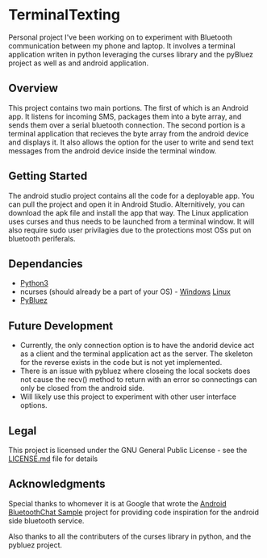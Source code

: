 # TerminalTexting
Personal project I've been working on to experiment with Bluetooth communication between my phone and laptop. It involves a terminal application writen in python leveraging the curses library and the pyBluez project as well as and android application.

## Overview
This project contains two main portions. The first of which is an Android app. It listens for incoming SMS, packages them into a byte array, and sends them over a serial bluetooth connection. The second portion is a terminal application that recieves the byte array from the android device and displays it. It also allows the option for the user to write and send text messages from the android device inside the terminal window.

## Getting Started
The android studio project contains all the code for a deployable app. You can pull the project and open it in Android Studio. Alternitively, you can download the apk file and install the app that way.
The Linux application uses curses and thus needs to be launched from a terminal window. It will also require sudo user privilagies due to the protections most OSs put on bluetooth periferals.

## Dependancies
- [Python3](https://www.python.org/)
- ncurses (should already be a part of your OS) - [Windows](https://pypi.org/project/windows-curses/) [Linux](https://www.ostechnix.com/how-to-install-ncurses-library-in-linux/)
- [PyBluez](https://github.com/pybluez/pybluez)

## Future Development
- Currently, the only connection option is to have the andorid device act as a client and the terminal application act as the server. The skeleton for the reverse exists in the code but is not yet implemented.
- There is an issue with pybluez where closeing the local sockets does not cause the recv() method to return with an error so connectings can only be closed from the android side.
- Will likely use this project to experiment with other user interface options.

## Legal
This project is licensed under the GNU General Public License - see the [LICENSE.md](LICENSE.md) file for details

## Acknowledgments
Special thanks to whomever it is at Google that wrote the [Android BluetoothChat Sample](https://github.com/googlesamples/android-BluetoothChat) project for providing code inspiration for the android side bluetooth service.

Also thanks to all the contributers of the curses library in python, and the pybluez project.
